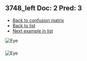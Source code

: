 ## 3748_left Doc: 2 Pred: 3
- [Back to confusion matrix](https://github.com/juliandewit/kaggle_retinopathy/blob/master/matrix.md)
- [Back to list](https://github.com/juliandewit/kaggle_retinopathy/blob/master/lists/23/list.md)
- [Next example in list](https://github.com/juliandewit/kaggle_retinopathy/blob/master/lists/23/37/3759_right.md)

![Eye](https://retinopaty.blob.core.windows.net/size1024/3748_left_2.jpeg)

### 

![Eye]()
